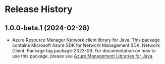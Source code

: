 # Release History

## 1.0.0-beta.1 (2024-02-28)

- Azure Resource Manager Network client library for Java. This package contains Microsoft Azure SDK for Network Management SDK. Network Client. Package tag package-2023-09. For documentation on how to use this package, please see [Azure Management Libraries for Java](https://aka.ms/azsdk/java/mgmt).
